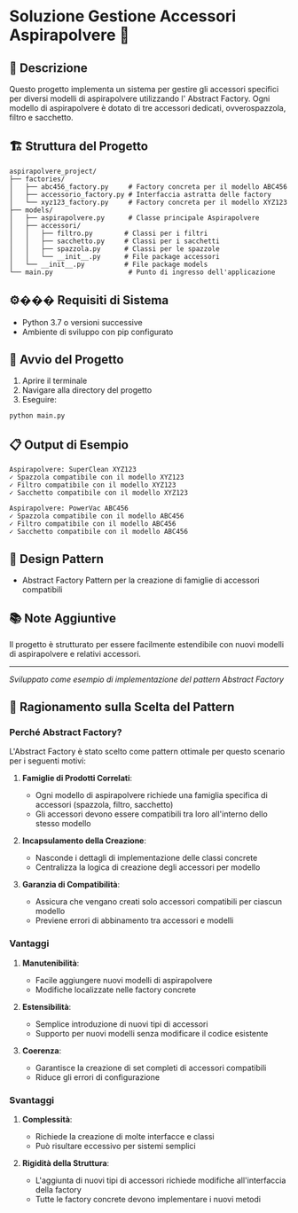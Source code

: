 # Soluzione Gestione Accessori Aspirapolvere 🧹

## 📝 Descrizione

Questo progetto implementa un sistema per gestire gli accessori specifici per diversi modelli di aspirapolvere utilizzando l' Abstract Factory. Ogni modello di aspirapolvere è dotato di tre accessori dedicati, ovverospazzola, filtro e sacchetto.

## 🏗️ Struttura del Progetto

```
aspirapolvere_project/
├── factories/
│   ├── abc456_factory.py     # Factory concreta per il modello ABC456
│   ├── accessorio_factory.py # Interfaccia astratta delle factory
│   └── xyz123_factory.py     # Factory concreta per il modello XYZ123
├── models/
│   ├── aspirapolvere.py      # Classe principale Aspirapolvere
│   ├── accessori/
│   │   ├── filtro.py        # Classi per i filtri
│   │   ├── sacchetto.py     # Classi per i sacchetti
│   │   ├── spazzola.py      # Classi per le spazzole
│   │   └── __init__.py      # File package accessori
│   └── __init__.py          # File package models
└── main.py                   # Punto di ingresso dell'applicazione
```

## ⚙��� Requisiti di Sistema

- Python 3.7 o versioni successive
- Ambiente di sviluppo con pip configurato

## 🚀 Avvio del Progetto

1. Aprire il terminale
2. Navigare alla directory del progetto
3. Eseguire:

```bash
python main.py
```

## 📋 Output di Esempio

```
Aspirapolvere: SuperClean XYZ123
✓ Spazzola compatibile con il modello XYZ123
✓ Filtro compatibile con il modello XYZ123
✓ Sacchetto compatibile con il modello XYZ123

Aspirapolvere: PowerVac ABC456
✓ Spazzola compatibile con il modello ABC456
✓ Filtro compatibile con il modello ABC456
✓ Sacchetto compatibile con il modello ABC456
```

## 🔧 Design Pattern

- Abstract Factory Pattern per la creazione di famiglie di accessori compatibili

## 📚 Note Aggiuntive

Il progetto è strutturato per essere facilmente estendibile con nuovi modelli di aspirapolvere e relativi accessori.

---

_Sviluppato come esempio di implementazione del pattern Abstract Factory_

## 🧠 Ragionamento sulla Scelta del Pattern

### Perché Abstract Factory?

L'Abstract Factory è stato scelto come pattern ottimale per questo scenario per i seguenti motivi:

1. **Famiglie di Prodotti Correlati**:

   - Ogni modello di aspirapolvere richiede una famiglia specifica di accessori (spazzola, filtro, sacchetto)
   - Gli accessori devono essere compatibili tra loro all'interno dello stesso modello

2. **Incapsulamento della Creazione**:

   - Nasconde i dettagli di implementazione delle classi concrete
   - Centralizza la logica di creazione degli accessori per modello

3. **Garanzia di Compatibilità**:
   - Assicura che vengano creati solo accessori compatibili per ciascun modello
   - Previene errori di abbinamento tra accessori e modelli

### Vantaggi

1. **Manutenibilità**:

   - Facile aggiungere nuovi modelli di aspirapolvere
   - Modifiche localizzate nelle factory concrete

2. **Estensibilità**:

   - Semplice introduzione di nuovi tipi di accessori
   - Supporto per nuovi modelli senza modificare il codice esistente

3. **Coerenza**:
   - Garantisce la creazione di set completi di accessori compatibili
   - Riduce gli errori di configurazione

### Svantaggi

1. **Complessità**:

   - Richiede la creazione di molte interfacce e classi
   - Può risultare eccessivo per sistemi semplici

2. **Rigidità della Struttura**:

   - L'aggiunta di nuovi tipi di accessori richiede modifiche all'interfaccia della factory
   - Tutte le factory concrete devono implementare i nuovi metodi
